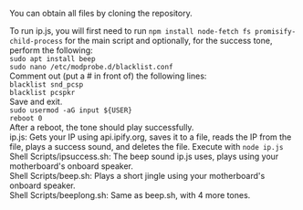 You can obtain all files by cloning the repository.  

To run ip.js, you will first need to run ``npm install node-fetch fs promisify-child-process`` for the main script and optionally, for the success tone, perform the following:  
``sudo apt install beep``  
``sudo nano /etc/modprobe.d/blacklist.conf``  
Comment out (put a # in front of) the following lines:  
  ``blacklist snd_pcsp``  
  ``blacklist pcspkr``  
Save and exit.  
``sudo usermod -aG input ${USER}``  
``reboot 0``  
After a reboot, the tone should play successfully.  
ip.js: Gets your IP using api.ipify.org, saves it to a file, reads the IP from the file, plays a success sound, and deletes the file. Execute with ``node ip.js``  
Shell Scripts/ipsuccess.sh: The beep sound ip.js uses, plays using your motherboard's onboard speaker.  
Shell Scripts/beep.sh: Plays a short jingle using your motherboard's onboard speaker.  
Shell Scripts/beeplong.sh: Same as beep.sh, with 4 more tones.
